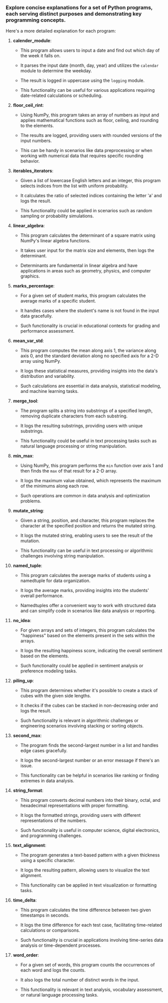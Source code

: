 ### Explore concise explanations for a set of Python programs, each serving distinct purposes and demonstrating key programming concepts.

Here's a more detailed explanation for each program:


1. **calender_module**:

   - This program allows users to input a date and find out which day of the week it falls on.

   - It parses the input date (month, day, year) and utilizes the `calendar` module to determine the weekday.

   - The result is logged in uppercase using the `logging` module.

   - This functionality can be useful for various applications requiring date-related calculations or scheduling.


2. **floor_ceil_rint**:

   - Using NumPy, this program takes an array of numbers as input and applies mathematical functions such as floor, ceiling, and rounding to the elements.

   - The results are logged, providing users with rounded versions of the input numbers.

   - This can be handy in scenarios like data preprocessing or when working with numerical data that requires specific rounding behavior.


3. **iterables_iterators**:

   - Given a list of lowercase English letters and an integer, this program selects indices from the list with uniform probability.

   - It calculates the ratio of selected indices containing the letter 'a' and logs the result.

   - This functionality could be applied in scenarios such as random sampling or probability simulations.


4. **linear_algebra**:

   - This program calculates the determinant of a square matrix using NumPy's linear algebra functions.

   - It takes user input for the matrix size and elements, then logs the determinant.

   - Determinants are fundamental in linear algebra and have applications in areas such as geometry, physics, and computer graphics.


5. **marks_percentage**:

   - For a given set of student marks, this program calculates the average marks of a specific student.

   - It handles cases where the student's name is not found in the input data gracefully.

   - Such functionality is crucial in educational contexts for grading and performance assessment.


6. **mean_var_std**:

   - This program computes the mean along axis 1, the variance along axis 0, and the standard deviation along no specified axis for a 2-D array using NumPy.

   - It logs these statistical measures, providing insights into the data's distribution and variability.

   - Such calculations are essential in data analysis, statistical modeling, and machine learning tasks.

7. **merge_tool**:

   - The program splits a string into substrings of a specified length, removing duplicate characters from each substring.

   - It logs the resulting substrings, providing users with unique substrings.

   - This functionality could be useful in text processing tasks such as natural language processing or string manipulation.


8. **min_max**:

   - Using NumPy, this program performs the `min` function over axis 1 and then finds the `max` of that result for a 2-D array.

   - It logs the maximum value obtained, which represents the maximum of the minimums along each row.

   - Such operations are common in data analysis and optimization problems.

9. **mutate_string**:

   - Given a string, position, and character, this program replaces the character at the specified position and returns the mutated string.

   - It logs the mutated string, enabling users to see the result of the mutation.

   - This functionality can be useful in text processing or algorithmic challenges involving string manipulation.


10. **named_tuple**:

    - This program calculates the average marks of students using a namedtuple for data organization.

    - It logs the average marks, providing insights into the students' overall performance.

    - Namedtuples offer a convenient way to work with structured data and can simplify code in scenarios like data analysis or reporting.


11. **no_idea**:

    - For given arrays and sets of integers, this program calculates the "happiness" based on the elements present in the sets within the arrays.

    - It logs the resulting happiness score, indicating the overall sentiment based on the elements.

    - Such functionality could be applied in sentiment analysis or preference modeling tasks.


12. **piling_up**:

    - This program determines whether it's possible to create a stack of cubes with the given side lengths.

    - It checks if the cubes can be stacked in non-decreasing order and logs the result.

    - Such functionality is relevant in algorithmic challenges or engineering scenarios involving stacking or sorting objects.


13. **second_max**:

    - The program finds the second-largest number in a list and handles edge cases gracefully.

    - It logs the second-largest number or an error message if there's an issue.

    - This functionality can be helpful in scenarios like ranking or finding extremes in data analysis.


14. **string_format**:

    - This program converts decimal numbers into their binary, octal, and hexadecimal representations with proper formatting.

    - It logs the formatted strings, providing users with different representations of the numbers.

    - Such functionality is useful in computer science, digital electronics, and programming challenges.


15. **text_alignment**:

    - The program generates a text-based pattern with a given thickness using a specific character.

    - It logs the resulting pattern, allowing users to visualize the text alignment.

    - This functionality can be applied in text visualization or formatting tasks.


16. **time_delta**:

    - This program calculates the time difference between two given timestamps in seconds.

    - It logs the time difference for each test case, facilitating time-related calculations or comparisons.

    - Such functionality is crucial in applications involving time-series data analysis or time-dependent processes.


17. **word_order**:

    - For a given set of words, this program counts the occurrences of each word and logs the counts.

    - It also logs the total number of distinct words in the input.

    - This functionality is relevant in text analysis, vocabulary assessment, or natural language processing tasks.